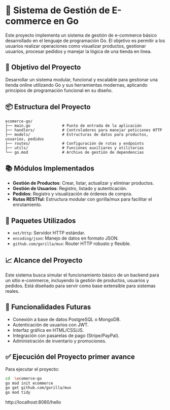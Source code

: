 
# 🛒 Sistema de Gestión de E-commerce en Go

Este proyecto implementa un sistema de gestión de e-commerce básico desarrollado en el lenguaje de programación Go. El objetivo es permitir a los usuarios realizar operaciones como visualizar productos, gestionar usuarios, procesar pedidos y manejar la lógica de una tienda en línea.

## 🚀 Objetivo del Proyecto
Desarrollar un sistema modular, funcional y escalable para gestionar una tienda online utilizando Go y sus herramientas modernas, aplicando principios de programación funcional en su diseño.

## 📦 Estructura del Proyecto

```
ecomerce-go/
├── main.go              # Punto de entrada de la aplicación
├── handlers/            # Controladores para manejar peticiones HTTP
├── models/              # Estructuras de datos para productos, usuarios, pedidos
├── routes/              # Configuración de rutas y endpoints
├── utils/               # Funciones auxiliares y utilitarias
└── go.mod               # Archivo de gestión de dependencias
```

## 📚 Módulos Implementados

- **Gestión de Productos**: Crear, listar, actualizar y eliminar productos.
- **Gestión de Usuarios**: Registro, listado y autenticación.
- **Pedidos**: Registro y visualización de órdenes de compra.
- **Rutas RESTful**: Estructura modular con gorilla/mux para facilitar el enrutamiento.

## 🔧 Paquetes Utilizados

- `net/http`: Servidor HTTP estándar.
- `encoding/json`: Manejo de datos en formato JSON.
- `github.com/gorilla/mux`: Router HTTP robusto y flexible.

## 📈 Alcance del Proyecto

Este sistema busca simular el funcionamiento básico de un backend para un sitio e-commerce, incluyendo la gestión de productos, usuarios y pedidos. Está diseñado para servir como base extensible para sistemas reales.

## 📌 Funcionalidades Futuras

- Conexión a base de datos PostgreSQL o MongoDB.
- Autenticación de usuarios con JWT.
- Interfaz gráfica en HTML/CSS/JS.
- Integración con pasarelas de pago (Stripe/PayPal).
- Administración de inventario y promociones.

## ✅ Ejecución del Proyecto primer avance

Para ejecutar el proyecto:

```bash
cd  \ecomerce-go
go mod init ecommerce
go get github.com/gorilla/mux
go mod tidy
```
http://localhost:8080/hello
